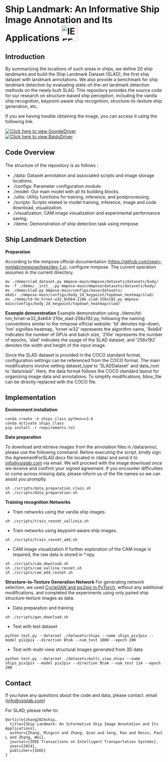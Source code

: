 <h1 align="left">Ship Landmark: An Informative Ship Image Annotation and Its Applications <a href="https://ieeexplore.ieee.org/abstract/document/10550071"><img src="https://upload.wikimedia.org/wikipedia/commons/2/21/IEEE_logo.svg" alt="IEEE Logo" width="50"></a> </h1>

## Introduction
By summarizing the locations of such areas in ships, we define 20 ship landmarks and build the Ship Landmark Dataset (SLAD), the first ship dataset with landmark annotations. We also provide a benchmark for ship landmark detection by evaluating state-of-the-art landmark detection methods on the newly built SLAD. This repository provides the source code for our research on structure-based ship perception, including the vanilla ship recognition, keypoint-aware ship recognition, structure-to-texture ship generation, etc. 

If you are having trouble obtaining the image, you can access it using the following link.

[![Click here to view GoogleDriver](https://storage.googleapis.com/googwebreview.appspot.com/grow-ext-cloud-images-uploads/7uffzv9dk4sn-3652TCzauH9jaL0QJ8H6FM-bfed64c7e8da9ac20d439f436570f955-Drive_Full_Logo_2x.svg)](https://drive.google.com/file/d/1WdXaWr9RpUwD2pf7drtJCxdYCCYBf2r3/view?usp=sharing)  
[![Click here to view BaiduDriver](https://nd-static.bdstatic.com/m-static/v20-main/home/img/icon-home-new.b4083345.png)](https://pan.baidu.com/s/1udII7xztHiVqqSfV6wfn2Q?pwd=crwy)

## Code Overview
The structure of the repository is as follows：

* ./data: Dataset annotation and associated scripts and image storage locations.
* ./configs: Parameter configuration module.
* ./model: Our main model with all its building blocks.
* ./utils: Utility functions for training, inference, and postprocessing.
* ./scripts: Scripts related to model training, inference, image and code download, visualization.
* ./visualization: CAM image visualization and experimental performance saving.
* ./demo: Demonstration of ship detection task using mmpose.

## Ship Landmark Detection
**Preparation**

According to the mmpose official documentation (https://github.com/open-mmlab/mmpose/tree/dev-1.x), configure mmpose. The current operation assumes in the current directory. 
```shell
mv ./demo/slad_dataset.py mmpose-main/mmpose/datasets/datasets/body/
mv -f ./demo/__init__.py mmpose-main/mmpose/datasets/datasets/body/
mv ./demo/slad.py mmpose-main/configs/base/datasets/
mkdir ./mmpose-main/configs/body_2d_keypoint/topdown_heatmap/slad/
mv ./demo/td-hm_hrnet-w32_8xb64-210e_slad-256x192.py mmpose-main/configs/body_2d_keypoint/topdown_heatmap/slad/
```
**Example demonstration**
Example demonstration using ./demo/td-hm_hrnet-w32_8xb64-210e_slad-256x192.py, following the naming conventions similar to the mmpose official website: 'td' denotes top-down, 'hm' signifies heatmap, 'hrnet-w32' represents the algorithm name, '8xb64' indicates the number of GPUs and batch size, '210e' represents the number of epochs, 'slad' indicates the usage of the SLAD dataset, and '256x192' denotes the width and height of the input image.

Since the SLAD dataset is provided in the COCO standard format, configuration settings can be referenced from the COCO format. The main modifications involve setting dataset_type to 'SLADDataset' and data_root to 'data/slad/'. Here, the data format follows the COCO standard layout for organizing image data and annotations. To simplify modifications, bbox_file can be directly replaced with the COCO file.

## Implementation
**Environment installation**
```shell
conda create -n ships_class python==3.6
conda activate ships_class
pip install -r requirements.txt
```

**Data preparation**

To download and retrieve images from the annotation files in /data/anno/, please use the following command. Before executing the script, kindly sign the AgreementForSLAD.docx file located in /data/ and send it to info@vsislab.com via email. We will proceed with the image download once we receive and confirm your signed agreement. If you encounter difficulties or come across missing data, please inform us of the file names so we can assist you promptly.
```shell
sh ./scripts/data_preparation_class.sh
sh ./scripts/data_preparation.sh
```


**Training recognition Networks**

* Train networks using the vanilla ship images.

```shell
sh ./scripts/train_resnet_vallinia.sh
```

* Train networks using keypoint-aware ship images.

```shell
sh ./scripts/train_resnet_add.sh
```
* CAM image visualization
If further exploration of the CAM image is required, the raw data is stored in *.npy.
```shell
sh ./scripts/cam_download.sh
sh ./scripts/cam_vallina_resnet.sh
sh ./scripts/cam_add_resnet.sh
```

**Structure-to-Texture Generation Network**
For generating network selection, we used [CycleGAN and pix2pix in PyTorch](https://github.com/junyanz/pytorch-CycleGAN-and-pix2pix "CycleGAN and pix2pix in PyTorch"), without any additional modifications, and completed the experiments using only paired ship structure-texture images as data.

* Data preparation and training
```shell
sh ./scripts/gan_download.sh
```

* Test with test dataset
```shell
python test.py --dataroot ./datasets/ships --name ships_pix2pix --model pix2pix --direction BtoA --num_test 1000 --epoch 200
```

* Test with multi-view structural images generated from 3D data
```shell
python test.py --dataroot ./datasets/multi_view_ships --name ships_pix2pix --model pix2pix --direction BtoA --num_test 114 --epoch 200
```

## Contact
If you have any questions about the code and data, please contact.
email (info@vsislab.com)

For SLAD, please refer to:
```
@article{zhang2024ship,
  title={Ship Landmark: An Informative Ship Image Annotation and Its Applications},
  author={Zhang, Mingxin and Zhang, Qian and Song, Ran and Rosin, Paul L and Zhang, Wei},
  journal={IEEE Transactions on Intelligent Transportation Systems},
  year={2024},
  publisher={IEEE}
}
```
